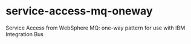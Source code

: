 service-access-mq-oneway
========================

Service Access from WebSphere MQ: one-way pattern for use with IBM Integration Bus
